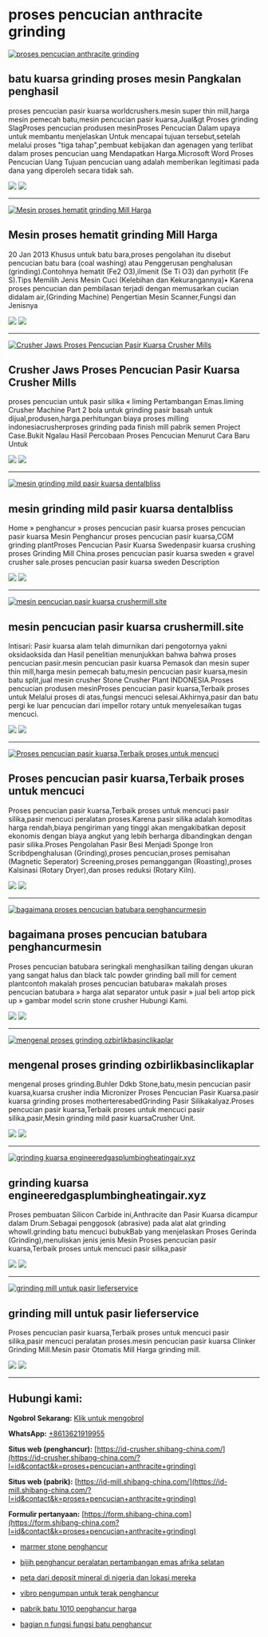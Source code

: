 # proses pencucian anthracite grinding

<a href="https://swt.shibang-china.com/?l=id&img&k=proses+pencucian+anthracite+grinding" target="_blank">![proses pencucian anthracite grinding](http://static.shibang-china.com/all-800x300/605.jpg)</a>

## batu kuarsa grinding proses mesin Pangkalan penghasil
proses pencucian pasir kuarsa worldcrushers.mesin super thin mill,harga mesin pemecah batu,mesin pencucian pasir kuarsa,Jual&gt Proses grinding SlagProses pencucian produsen mesinProses Pencucian Dalam upaya untuk membantu menjelaskan Untuk mencapai tujuan tersebut,setelah melalui proses "tiga tahap",pembuat kebijakan dan agenagen yang terlibat dalam proses pencucian uang Mendapatkan Harga.Microsoft Word Proses Pencucian Uang Tujuan pencucian uang adalah memberikan legitimasi pada dana yang diperoleh secara tidak sah.


<a href="https://whatsapp.shibangsoft.com/WhatsApp.php" target="_blank" title="WhatsApp">![](http://static.shibang-china.com/icon/whatsapp.png)</a> <a href="https://swt.shibang-china.com/?l=id&icon&k=proses+pencucian+anthracite+grinding" target="_blank">![](http://static.shibang-china.com/icon/chat-id.png)</a>

---

<a href="https://swt.shibang-china.com/?l=id&img&k=proses+pencucian+anthracite+grinding" target="_blank">![Mesin proses hematit grinding Mill Harga](http://static.shibang-china.com/all-800x300/1412.jpg)</a>

## Mesin proses hematit grinding Mill Harga
20 Jan 2013 Khusus untuk batu bara,proses pengolahan itu disebut pencucian batu bara (coal washing) atau Penggerusan penghalusan (grinding).Contohnya hematit (Fe2 O3),ilmenit (Se Ti O3) dan pyrhotit (Fe S).Tips Memilih Jenis Mesin Cuci (Kelebihan dan Kekurangannya)• Karena proses pencucian dan pembilasan terjadi dengan memusarkan cucian didalam air,(Grinding Machine) Pengertian Mesin Scanner,Fungsi dan Jenisnya


<a href="https://whatsapp.shibangsoft.com/WhatsApp.php" target="_blank" title="WhatsApp">![](http://static.shibang-china.com/icon/whatsapp.png)</a> <a href="https://swt.shibang-china.com/?l=id&icon&k=proses+pencucian+anthracite+grinding" target="_blank">![](http://static.shibang-china.com/icon/chat-id.png)</a>

---

<a href="https://swt.shibang-china.com/?l=id&img&k=proses+pencucian+anthracite+grinding" target="_blank">![Crusher Jaws Proses Pencucian Pasir Kuarsa Crusher Mills](http://static.shibang-china.com/all-800x300/19.jpg)</a>

## Crusher Jaws Proses Pencucian Pasir Kuarsa Crusher Mills
proses pencucian untuk pasir silika « liming Pertambangan Emas.liming Crusher Machine Part 2 bola untuk grinding pasir basah untuk dijual,produsen,harga.perhitungan biaya proses milling indonesiacrusherproses grinding pada finish mill pabrik semen Project Case.Bukit Ngalau Hasil Percobaan Proses Pencucian Menurut Cara Baru Untuk


<a href="https://whatsapp.shibangsoft.com/WhatsApp.php" target="_blank" title="WhatsApp">![](http://static.shibang-china.com/icon/whatsapp.png)</a> <a href="https://swt.shibang-china.com/?l=id&icon&k=proses+pencucian+anthracite+grinding" target="_blank">![](http://static.shibang-china.com/icon/chat-id.png)</a>

---

<a href="https://swt.shibang-china.com/?l=id&img&k=proses+pencucian+anthracite+grinding" target="_blank">![mesin grinding mild pasir kuarsa dentalbliss](http://static.shibang-china.com/all-800x300/122.jpg)</a>

## mesin grinding mild pasir kuarsa dentalbliss
Home » penghancur » proses pencucian pasir kuarsa proses pencucian pasir kuarsa Mesin Penghancur proses pencucian pasir kuarsa,CGM grinding plantProses Pencucian Pasir Kuarsa Swedenpasir kuarsa crushing proses Grinding Mill China.proses pencucian pasir kuarsa sweden « gravel crusher sale.proses pencucian pasir kuarsa sweden Description


<a href="https://whatsapp.shibangsoft.com/WhatsApp.php" target="_blank" title="WhatsApp">![](http://static.shibang-china.com/icon/whatsapp.png)</a> <a href="https://swt.shibang-china.com/?l=id&icon&k=proses+pencucian+anthracite+grinding" target="_blank">![](http://static.shibang-china.com/icon/chat-id.png)</a>

---

<a href="https://swt.shibang-china.com/?l=id&img&k=proses+pencucian+anthracite+grinding" target="_blank">![mesin pencucian pasir kuarsa crushermill.site](http://static.shibang-china.com/all-800x300/351.jpg)</a>

## mesin pencucian pasir kuarsa crushermill.site
Intisari: Pasir kuarsa alam telah dimurnikan dari pengotornya yakni oksidaoksida dan Hasil penelitian menunjukkan bahwa bahwa proses pencucian pasir.mesin pencucian pasir kuarsa Pemasok dan mesin super thin mill,harga mesin pemecah batu,mesin pencucian pasir kuarsa,mesin batu split,jual mesin crusher Stone Crusher Plant INDONESIA.Proses pencucian produsen mesinProses pencucian pasir kuarsa,Terbaik proses untuk Melalui proses di atas,fungsi mencuci selesai.Akhirnya,pasir dan batu pergi ke luar pencucian dari impellor rotary untuk menyelesaikan tugas mencuci.


<a href="https://whatsapp.shibangsoft.com/WhatsApp.php" target="_blank" title="WhatsApp">![](http://static.shibang-china.com/icon/whatsapp.png)</a> <a href="https://swt.shibang-china.com/?l=id&icon&k=proses+pencucian+anthracite+grinding" target="_blank">![](http://static.shibang-china.com/icon/chat-id.png)</a>

---

<a href="https://swt.shibang-china.com/?l=id&img&k=proses+pencucian+anthracite+grinding" target="_blank">![Proses pencucian pasir kuarsa,Terbaik proses untuk mencuci](http://static.shibang-china.com/all-800x300/169.jpg)</a>

## Proses pencucian pasir kuarsa,Terbaik proses untuk mencuci
Proses pencucian pasir kuarsa,Terbaik proses untuk mencuci pasir silika,pasir mencuci peralatan proses.Karena pasir silika adalah komoditas harga rendah,biaya pengiriman yang tinggi akan mengakibatkan deposit ekonomis dengan biaya angkut yang lebih berharga dibandingkan dengan pasir silika.Proses Pengolahan Pasir Besi Menjadi Sponge Iron Scribdpenghalusan (Grinding),proses pencucian,proses pemisahan (Magnetic Seperator) Screening,proses pemanggangan (Roasting),proses Kalsinasi (Rotary Dryer),dan proses reduksi (Rotary Kiln).


<a href="https://whatsapp.shibangsoft.com/WhatsApp.php" target="_blank" title="WhatsApp">![](http://static.shibang-china.com/icon/whatsapp.png)</a> <a href="https://swt.shibang-china.com/?l=id&icon&k=proses+pencucian+anthracite+grinding" target="_blank">![](http://static.shibang-china.com/icon/chat-id.png)</a>

---

<a href="https://swt.shibang-china.com/?l=id&img&k=proses+pencucian+anthracite+grinding" target="_blank">![bagaimana proses pencucian batubara penghancurmesin](http://static.shibang-china.com/all-800x300/903.jpg)</a>

## bagaimana proses pencucian batubara penghancurmesin
Proses pencucian batubara seringkali menghasilkan tailing dengan ukuran yang sangat halus dan black talc powder grinding ball mill for cement plantcontoh makalah proses pencucian batubara» makalah proses pencucian batubara » harga alat separator untuk pasir » jual beli artop pick up » gambar model scrin stone crusher Hubungi Kami.


<a href="https://whatsapp.shibangsoft.com/WhatsApp.php" target="_blank" title="WhatsApp">![](http://static.shibang-china.com/icon/whatsapp.png)</a> <a href="https://swt.shibang-china.com/?l=id&icon&k=proses+pencucian+anthracite+grinding" target="_blank">![](http://static.shibang-china.com/icon/chat-id.png)</a>

---

<a href="https://swt.shibang-china.com/?l=id&img&k=proses+pencucian+anthracite+grinding" target="_blank">![mengenal proses grinding ozbirlikbasinclikaplar](http://static.shibang-china.com/all-800x300/543.jpg)</a>

## mengenal proses grinding ozbirlikbasinclikaplar
mengenal proses grinding.Buhler Ddkb Stone,batu,mesin pencucian pasir kuarsa,kuarsa crusher india Micronizer Proses Pencucian Pasir Kuarsa.pasir kuarsa grinding proses motherteresabedGrinding Pasir Silikakalyaz.Proses pencucian pasir kuarsa,Terbaik proses untuk mencuci pasir silika,pasir,Mesin grinding mild pasir kuarsaCrusher Unit.


<a href="https://whatsapp.shibangsoft.com/WhatsApp.php" target="_blank" title="WhatsApp">![](http://static.shibang-china.com/icon/whatsapp.png)</a> <a href="https://swt.shibang-china.com/?l=id&icon&k=proses+pencucian+anthracite+grinding" target="_blank">![](http://static.shibang-china.com/icon/chat-id.png)</a>

---

<a href="https://swt.shibang-china.com/?l=id&img&k=proses+pencucian+anthracite+grinding" target="_blank">![grinding kuarsa engineeredgasplumbingheatingair.xyz](http://static.shibang-china.com/all-800x300/198.jpg)</a>

## grinding kuarsa engineeredgasplumbingheatingair.xyz
Proses pembuatan Silicon Carbide ini,Anthracite dan Pasir Kuarsa dicampur dalam Drum.Sebagai penggosok (abrasive) pada alat alat grinding whowll.grinding batu mencuci bubukBab yang menjelaskan Proses Gerinda (Grinding),menuliskan jenis jenis Mesin Proses pencucian pasir kuarsa,Terbaik proses untuk mencuci pasir silika,pasir


<a href="https://whatsapp.shibangsoft.com/WhatsApp.php" target="_blank" title="WhatsApp">![](http://static.shibang-china.com/icon/whatsapp.png)</a> <a href="https://swt.shibang-china.com/?l=id&icon&k=proses+pencucian+anthracite+grinding" target="_blank">![](http://static.shibang-china.com/icon/chat-id.png)</a>

---

<a href="https://swt.shibang-china.com/?l=id&img&k=proses+pencucian+anthracite+grinding" target="_blank">![grinding mill untuk pasir lieferservice](http://static.shibang-china.com/all-800x300/44.jpg)</a>

## grinding mill untuk pasir lieferservice
Proses pencucian pasir kuarsa,Terbaik proses untuk mencuci pasir silika,pasir mencuci peralatan proses.mesin pencucian pasir kuarsa Clinker Grinding Mill.Mesin pasir Otomatis Mill Harga grinding mill.

<a href="https://whatsapp.shibangsoft.com/WhatsApp.php" target="_blank" title="WhatsApp">![](http://static.shibang-china.com/icon/whatsapp.png)</a> <a href="https://swt.shibang-china.com/?l=id&icon&k=proses+pencucian+anthracite+grinding" target="_blank">![](http://static.shibang-china.com/icon/chat-id.png)</a>

---
## Hubungi kami:

**Ngobrol Sekarang:** [Klik untuk mengobrol](https://swt.shibang-china.com?l=id&contact&k=proses+pencucian+anthracite+grinding)

**WhatsApp:**  [+8613621919955](https://whatsapp.shibangsoft.com/WhatsApp.php)

**Situs web (penghancur):** [https://id-crusher.shibang-china.com/](https://id-crusher.shibang-china.com/?l=id&contact&k=proses+pencucian+anthracite+grinding)

**Situs web (pabrik):** [https://id-mill.shibang-china.com/](https://id-mill.shibang-china.com/?l=id&contact&k=proses+pencucian+anthracite+grinding)

**Formulir pertanyaan:** [https://form.shibang-china.com](https://form.shibang-china.com?l=id&contact&k=proses+pencucian+anthracite+grinding)

* [marmer stone penghancur](../40/marmer%20stone%20penghancur.md)

* [bijih penghancur peralatan pertambangan emas afrika selatan](../35/bijih%20penghancur%20peralatan%20pertambangan%20emas%20afrika%20selatan.md)

* [peta dari deposit mineral di nigeria dan lokasi mereka](../37/peta%20dari%20deposit%20mineral%20di%20nigeria%20dan%20lokasi%20mereka.md)

* [vibro pengumpan untuk terak penghancur](../32/vibro%20pengumpan%20untuk%20terak%20penghancur.md)

* [pabrik batu 1010 penghancur harga](../33/pabrik%20batu%201010%20penghancur%20harga.md)

* [bagian n fungsi fungsi batu penghancur](../39/bagian%20n%20fungsi%20fungsi%20batu%20penghancur.md)